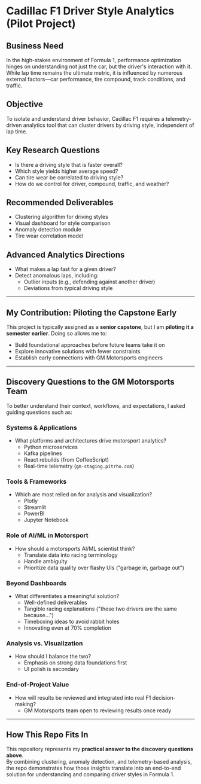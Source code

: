 # Cadillac F1 Driver Style Analytics (Pilot Project)

## Business Need  
In the high-stakes environment of Formula 1, performance optimization hinges on understanding not just the car, but the driver's interaction with it. While lap time remains the ultimate metric, it is influenced by numerous external factors—car performance, tire compound, track conditions, and traffic.  

## Objective  
To isolate and understand driver behavior, Cadillac F1 requires a telemetry-driven analytics tool that can cluster drivers by driving style, independent of lap time.  

## Key Research Questions  
- Is there a driving style that is faster overall?  
- Which style yields higher average speed?  
- Can tire wear be correlated to driving style?  
- How do we control for driver, compound, traffic, and weather?  

## Recommended Deliverables  
- Clustering algorithm for driving styles  
- Visual dashboard for style comparison  
- Anomaly detection module  
- Tire wear correlation model  

## Advanced Analytics Directions  
- What makes a lap fast for a given driver?  
- Detect anomalous laps, including:  
  - Outlier inputs (e.g., defending against another driver)  
  - Deviations from typical driving style  

---

## My Contribution: Piloting the Capstone Early  
This project is typically assigned as a **senior capstone**, but I am **piloting it a semester earlier**. Doing so allows me to:  
- Build foundational approaches before future teams take it on  
- Explore innovative solutions with fewer constraints  
- Establish early connections with GM Motorsports engineers  

---

## Discovery Questions to the GM Motorsports Team  
To better understand their context, workflows, and expectations, I asked guiding questions such as:  

### Systems & Applications  
- What platforms and architectures drive motorsport analytics?  
  - Python microservices  
  - Kafka pipelines  
  - React rebuilds (from CoffeeScript)  
  - Real-time telemetry (`gm-staging.pitrho.com`)  

### Tools & Frameworks  
- Which are most relied on for analysis and visualization?  
  - Plotly  
  - Streamlit  
  - PowerBI  
  - Jupyter Notebook  

### Role of AI/ML in Motorsport  
- How should a motorsports AI/ML scientist think?  
  - Translate data into racing terminology  
  - Handle ambiguity  
  - Prioritize data quality over flashy UIs ("garbage in, garbage out")  

### Beyond Dashboards  
- What differentiates a meaningful solution?  
  - Well-defined deliverables  
  - Tangible racing explanations ("these two drivers are the same because…")  
  - Timeboxing ideas to avoid rabbit holes  
  - Innovating even at 70% completion  

### Analysis vs. Visualization  
- How should I balance the two?  
  - Emphasis on strong data foundations first  
  - UI polish is secondary  

### End-of-Project Value  
- How will results be reviewed and integrated into real F1 decision-making?  
  - GM Motorsports team open to reviewing results once ready  

---

## How This Repo Fits In  
This repository represents my **practical answer to the discovery questions above**.  
By combining clustering, anomaly detection, and telemetry-based analysis, the repo demonstrates how those insights translate into an end-to-end solution for understanding and comparing driver styles in Formula 1.  
